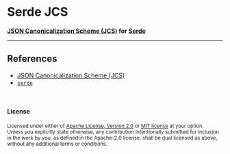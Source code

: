 # Serde JCS

**[JSON Canonicalization Scheme (JCS)](https://tools.ietf.org/html/rfc8785) for [Serde](https://crates.io/crates/serde)**

---

## References

- [JSON Canonicalization Scheme (JCS)](https://tools.ietf.org/html/rfc8785)
- [`serde`](https://crates.io/crates/serde)

<br>

#### License

<sup>
Licensed under either of <a href="LICENSE-APACHE">Apache License, Version
2.0</a> or <a href="LICENSE-MIT">MIT license</a> at your option.
</sup>

<br>

<sub>
Unless you explicitly state otherwise, any contribution intentionally submitted
for inclusion in the work by you, as defined in the Apache-2.0 license, shall be
dual licensed as above, without any additional terms or conditions.
</sub>
